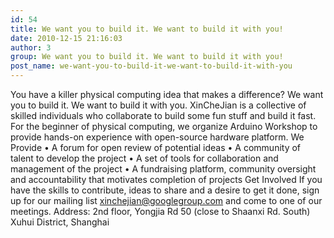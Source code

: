 ```yaml
---
id: 54
title: We want you to build it. We want to build it with you!
date: 2010-12-15 21:16:03
author: 3
group: We want you to build it. We want to build it with you!
post_name: we-want-you-to-build-it-we-want-to-build-it-with-you
---
```


You have a killer physical computing idea that makes a difference? We want you to build it. We want to build it with you. XinCheJian is a collective of skilled individuals who collaborate to build some fun stuff and build it fast. For the beginner of physical computing, we organize Arduino Workshop to provide hands-on experience with open-source hardware platform. We Provide • A forum for open review of potential ideas • A community of talent to develop the project • A set of tools for collaboration and management of the project • A fundraising platform, community oversight and accountability that motivates completion of projects Get Involved If you have the skills to contribute, ideas to share and a desire to get it done, sign up for our mailing list xinchejian@googlegroup.com and come to one of our meetings. Address: 2nd floor, Yongjia Rd 50 (close to Shaanxi Rd. South) Xuhui District, Shanghai